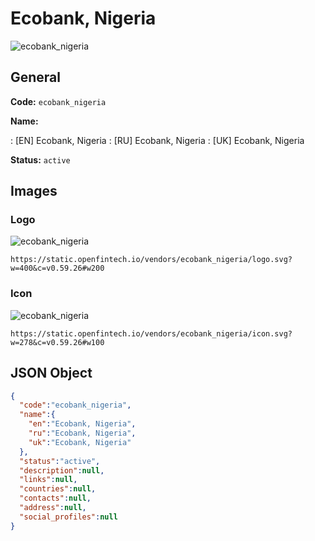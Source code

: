 
# Ecobank, Nigeria 
![ecobank_nigeria](https://static.openfintech.io/vendors/ecobank_nigeria/logo.svg?w=400&c=v0.59.26#w200)  

## General 
 
**Code:** `ecobank_nigeria` 
 
**Name:** 
 
:	[EN] Ecobank, Nigeria 
:	[RU] Ecobank, Nigeria 
:	[UK] Ecobank, Nigeria 
 
**Status:** `active` 
 

## Images 

### Logo 
 
![ecobank_nigeria](https://static.openfintech.io/vendors/ecobank_nigeria/logo.svg?w=400&c=v0.59.26#w200)  

```
https://static.openfintech.io/vendors/ecobank_nigeria/logo.svg?w=400&c=v0.59.26#w200
```  

### Icon 
 
![ecobank_nigeria](https://static.openfintech.io/vendors/ecobank_nigeria/icon.svg?w=278&c=v0.59.26#w100)  

```
https://static.openfintech.io/vendors/ecobank_nigeria/icon.svg?w=278&c=v0.59.26#w100
```  

## JSON Object 

```json
{
  "code":"ecobank_nigeria",
  "name":{
    "en":"Ecobank, Nigeria",
    "ru":"Ecobank, Nigeria",
    "uk":"Ecobank, Nigeria"
  },
  "status":"active",
  "description":null,
  "links":null,
  "countries":null,
  "contacts":null,
  "address":null,
  "social_profiles":null
}
```  
